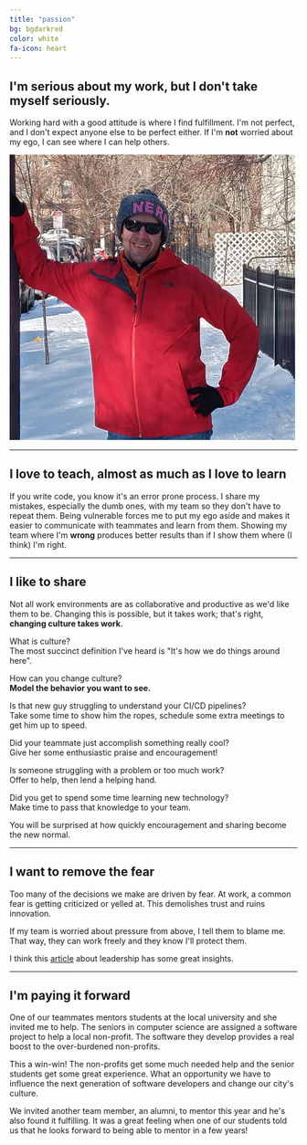 ```yaml
---
title: "passion"
bg: bgdarkred
color: white
fa-icon: heart
---
```



## I'm serious about my work, but I don't take myself seriously.

Working hard with a good attitude is where I find fulfillment.
I'm not perfect, and I don't expect anyone else to be perfect either. 
If I'm __not__ worried about my ego, I can see where I can help others.

<img class="imagecircle imagecenter" src="/img/Me_Denver.jpg" alt="Greg in Denver" title="That's me on a random street in Denver">

---
## I love to teach, almost as much as I love to learn

If you write code, you know it's an error prone process.
I share my mistakes, especially the dumb ones, with my team so they don't have to repeat them.
Being vulnerable forces me to put my ego aside and makes it easier to communicate with teammates and learn from them. 
Showing my team where I'm __wrong__ produces better results than if I show them where (I think) I'm right.

---
## I like to share

Not all work environments are as collaborative and productive as we'd like them to be. Changing this is possible, but it takes work; that's right, __changing culture takes work__.

What is culture?  
The most succinct definition I've heard is "It's how we do things around here".  

How can you change culture?  
__Model the behavior you want to see.__

Is that new guy struggling to understand your CI/CD pipelines?  
Take some time to show him the ropes, schedule some extra meetings to get him up to speed.

Did your teammate just accomplish something really cool?  
Give her some enthusiastic praise and encouragement!

Is someone struggling with a problem or too much work?  
Offer to help, then lend a helping hand.

Did you get to spend some time learning new technology?  
Make time to pass that knowledge to your team.

You will be surprised at how quickly encouragement and sharing become the new normal.

---
## I want to remove the fear

Too many of the decisions we make are driven by fear. At work, a common fear is getting criticized or yelled at. This demolishes trust and ruins innovation.  

If my team is worried about pressure from above, I tell them to blame me. 
That way, they can work freely and they know I'll protect them.

I think this [article](https://www.inc.com/marcel-schwantes/7-brutal-truths-every-smart-leader-needs-to-constantly-revisit.html) about leadership has some great insights.

---
## I'm paying it forward

One of our teammates mentors students at the local university and she invited me to help. The seniors in computer science are assigned a software project to help a local non-profit. The software they develop provides a real boost to the over-burdened non-profits.  

This a win-win! The non-profits get some much needed help and the senior students get some great experience. What an opportunity we have to influence the next generation of software developers and change our city's culture.

We invited another team member, an alumni, to mentor this year and he's also found it fulfilling. It was a great feeling when one of our students told us that he looks forward to being able to mentor in a few years!
